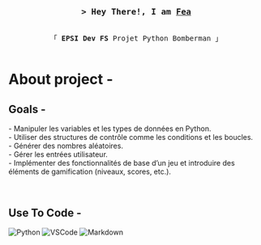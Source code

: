 <h3 align="center">
        <samp>&gt; Hey There!, I am
                <b><a target="_blank" href="#">Fea</a></b>
        </samp>
</h3>


<p align="center"> 
  <samp>
    <br>
    「 <b>EPSI Dev FS</b> Projet Python Bomberman 」
    <br>
    <br>
  </samp>
</p>

 # About project -
 ## Goals -

 <p>
- Manipuler les variables et les types de données en Python.
         <br/>
- Utiliser des structures de contrôle comme les conditions et les boucles.
         <br/>
- Générer des nombres aléatoires.
         <br/>
- Gérer les entrées utilisateur.
         <br/>
- Implémenter des fonctionnalités de base d’un jeu et introduire des éléments de gamification
  (niveaux, scores, etc.). 
 </p>

<br/>

## Use To Code -

![Python](https://img.shields.io/badge/python-3670A0?style=for-the-badge&logo=python&logoColor=ffdd54)
![VSCode](https://img.shields.io/badge/Visual_Studio-0078d7?style=for-the-badge&logo=visual%20studio&logoColor=white)
![Markdown](https://img.shields.io/badge/Markdown-000000?style=for-the-badge&logo=markdown&logoColor=white)

<br/>


